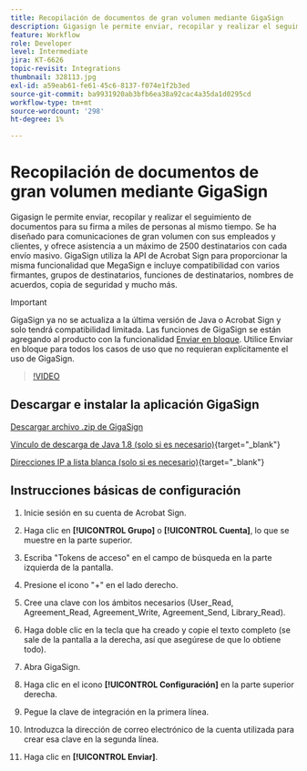 ```yaml
---
title: Recopilación de documentos de gran volumen mediante GigaSign
description: Gigasign le permite enviar, recopilar y realizar el seguimiento de documentos para su firma a miles de personas al mismo tiempo
feature: Workflow
role: Developer
level: Intermediate
jira: KT-6626
topic-revisit: Integrations
thumbnail: 328113.jpg
exl-id: a59eab61-fe61-45c6-8137-f074e1f2b3ed
source-git-commit: ba9931920ab3bfb6ea38a92cac4a35da1d0295cd
workflow-type: tm+mt
source-wordcount: '298'
ht-degree: 1%

---
```


# Recopilación de documentos de gran volumen mediante GigaSign

Gigasign le permite enviar, recopilar y realizar el seguimiento de documentos para su firma a miles de personas al mismo tiempo. Se ha diseñado para comunicaciones de gran volumen con sus empleados y clientes, y ofrece asistencia a un máximo de 2500 destinatarios con cada envío masivo. GigaSign utiliza la API de Acrobat Sign para proporcionar la misma funcionalidad que MegaSign e incluye compatibilidad con varios firmantes, grupos de destinatarios, funciones de destinatarios, nombres de acuerdos, copia de seguridad y mucho más.

>[!IMPORTANT]
>
>GigaSign ya no se actualiza a la última versión de Java o Acrobat Sign y solo tendrá compatibilidad limitada. Las funciones de GigaSign se están agregando al producto con la funcionalidad [Enviar en bloque](https://experienceleague.adobe.com/docs/document-cloud-learn/sign-learning-hub/admin-set-up/getting-started-admin/megasign.html?). Utilice Enviar en bloque para todos los casos de uso que no requieran explícitamente el uso de GigaSign.

>[!VIDEO](https://video.tv.adobe.com/v/328113?quality=12&learn=on&hidetitle=true)

## Descargar e instalar la aplicación GigaSign

[Descargar archivo .zip de GigaSign](https://acrobat.adobe.com/id/urn:aaid:sc:US:001cf62d-1cab-46c7-aa96-661ac8680206)

[Vínculo de descarga de Java 1.8 (solo si es necesario)](https://www.oracle.com/java/technologies/javase/javase8-archive-downloads.html){target="_blank"} 

[Direcciones IP a lista blanca (solo si es necesario)](https://helpx.adobe.com/es/sign/system-requirements.html#IPs){target="_blank"}

## Instrucciones básicas de configuración

1. Inicie sesión en su cuenta de Acrobat Sign.

1. Haga clic en **[!UICONTROL Grupo]** o **[!UICONTROL Cuenta]**, lo que se muestre en la parte superior.

1. Escriba &quot;Tokens de acceso&quot; en el campo de búsqueda en la parte izquierda de la pantalla.

1. Presione el icono &quot;+&quot; en el lado derecho.

1. Cree una clave con los ámbitos necesarios (User_Read, Agreement_Read, Agreement_Write, Agreement_Send, Library_Read).

1. Haga doble clic en la tecla que ha creado y copie el texto completo (se sale de la pantalla a la derecha, así que asegúrese de que lo obtiene todo).

1. Abra GigaSign.

1. Haga clic en el icono **[!UICONTROL Configuración]** en la parte superior derecha.

1. Pegue la clave de integración en la primera línea.

1. Introduzca la dirección de correo electrónico de la cuenta utilizada para crear esa clave en la segunda línea.

1. Haga clic en **[!UICONTROL Enviar]**.
